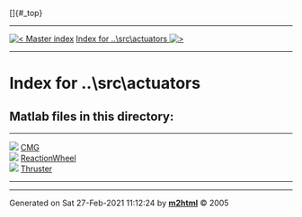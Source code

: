 []{#_top}

  -------------------------------------------------------------- ----------------------------------------------------------------------
  [![\<](../../../left.png) Master index](../../../index.html)     [Index for ..\\src\\actuators ![\>](../../../right.png)](index.html)
  -------------------------------------------------------------- ----------------------------------------------------------------------

# Index for ..\\src\\actuators

## Matlab files in this directory:

  ------------------------------------------------------------------ --
  ![](../../../matlabicon.gif) [CMG](CMG.html)                       
  ![](../../../matlabicon.gif) [ReactionWheel](ReactionWheel.html)   
  ![](../../../matlabicon.gif) [Thruster](Thruster.html)             
  ------------------------------------------------------------------ --

------------------------------------------------------------------------

Generated on Sat 27-Feb-2021 11:12:24 by
**[m2html](http://www.artefact.tk/software/matlab/m2html/ "Matlab Documentation in HTML")**
© 2005

